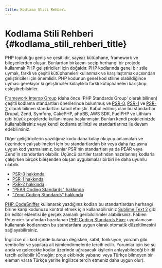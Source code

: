 ```yaml
---
title: Kodlama Stili Rehberi
---
```


# Kodlama Stili Rehberi {#kodlama_stili_rehberi_title}

PHP topluluğu geniş ve çeşitlidir, sayısız kütüphane, framework ve bileşenlerden oluşur. Bunlardan birkaçını seçip herhangi bir projede kullanmak PHP geliştiricileri için doğaldır. PHP kodlarında genel bir stile uymak, farklı ve çeşitli kütüphaneleri kullanmak ve karşılaştırmak açısından geliştiriciler için önemlidir. PHP kodunun genel kod stiline olabildiğince uyması gerekiyor ki geliştiriciler kolaylıkla farklı kütüphaneleri karıştırıp eşleştirebilsinler.

[Framework Interop Group][fig] (daha önce 'PHP Standards Group' olarak bilinen) çeşitli kodlama standartları önerilerinde bulunmuş ve [PSR-0][psr0], [PSR-1][psr1] ve [PSR-2][psr2] olarak bilinen standartları kabul etmiştir. Kabul edilmiş olan bu standartlar Drupal, Zend, Symfony, CakePHP, phpBB, AWS SDK, FuelPHP ve Lithium gibi büyük projelerde kullanılmaya başlanmıştır. Bunları kendi projelerinizde kullanabilirsiniz veya kendi kodlama stilinizi ve standartlarınız ile devam edebilirsiniz.

Diğer geliştiricilerin yazdığınız kodu daha kolay okuyup anlamaları ve üzerinden çalışabilmeleri için bu standartlardan bir veya daha fazlasına uygun kod yazmalısınız, bunlar PSR'nin standartları ya da PEAR veya Zend'in standartları olabilir. Üçüncü partiler tarafından hazırlanmış kodlarla çalışırken birçok bileşenden oluşan uygulamalar birbiri ile daha uyumlu olabilir.

* [PSR-0 hakkında][psr0]
* [PSR-1 hakkında][psr1]
* [PSR-2 hakkında][psr2]
* ["PEAR Coding Standards" hakkında][pear-cs]
* ["Zend Coding Standards" hakkında][zend-cs] 

[PHP_CodeSniffer][phpcs] kullanarak yazdığınız kodları bu standartlardan herhangi birine karşı kodunuzu kontrol etmek için kullanabilirsiniz [Sublime Text 2][st-cs] gibi bir editör eklentisi ile gerçek zamanlı geribildirimler alabilirsiniz.
Fabien Potencier tarafından hazırlanan [PHP Coding Standards Fixer][phpcsfixer] uygulamasını kullanarak kodlarınızın bu standartlara uygun olarak otomatik düzeltilmesini sağlayabilirsiniz.

İngilizce dili kod içinde bulunan değişken, sabit, fonksiyon, yordam gibi semboller ve yapılara ait isimlendirmelerde tercih edilir. Yorumlar için ise şu anda ve gelecekte kodlar üzerinde uğraşacak kişilerin anlayabileceği bir dil tercih edilebilir (Örneğin; proje ekibinde yabancı veya Türkçe bilmeyen bir eleman varsa Türkçe yerine İngilizce tercih etmeniz daha uygun olur).


[fig]: http://www.php-fig.org/
[psr0]: https://github.com/php-fig/fig-standards/blob/master/accepted/PSR-0.md
[psr1]: https://github.com/php-fig/fig-standards/blob/master/accepted/PSR-1-basic-coding-standard.md
[psr2]: https://github.com/php-fig/fig-standards/blob/master/accepted/PSR-2-coding-style-guide.md
[psr3]: https://github.com/php-fig/fig-standards/blob/master/accepted/PSR-3-logger-interface.md
[pear-cs]: http://pear.php.net/manual/en/standards.php
[zend-cs]: http://framework.zend.com/wiki/display/ZFDEV2/Coding+Standards
[phpcs]: http://pear.php.net/package/PHP_CodeSniffer/
[st-cs]: https://github.com/benmatselby/sublime-phpcs
[phpcsfixer]: http://cs.sensiolabs.org/

